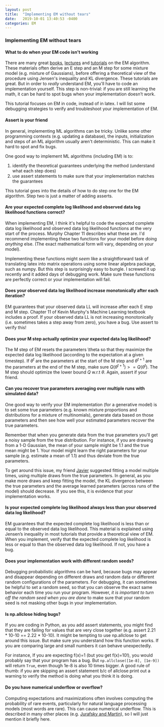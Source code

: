 ```yaml
---
layout: post
title:  "Implementing EM without tears"
date:   2019-10-01 13:40:53 -0400
categories: EM 
---
```


### Implementing EM without tears
#### What to do when your EM code isn't working

There are many great [books](https://www.cs.ubc.ca/~murphyk/MLbook/), [lectures](https://www.youtube.com/watch?v=AnbiNaVp3eQ) and [tutorials](https://s3-us-west-2.amazonaws.com/www.abehandler.com/static/em-mixtures.pdf) on the EM algorithm. These materials often derive an E step and an M step for some mixture model (e.g. mixture of Gaussians), before offering a theoretical view of the procedure using Jensen's inequality and KL divergence. These tutorials are great. But in order to *really* understand EM, you'll have to code an implementation yourself. This step is non-trivial: if you are still learning the math, it can be hard to spot bugs when your implementation doesn’t work. 

This tutorial focuses on EM in code, instead of in latex. I will list some debugging strategies to verify and troubleshoot your implementation of EM. 

#### Assert is your friend

In general, implementing ML algorithms can be tricky. Unlike some other programming contexts (e.g. updating a database), the inputs, initialization and steps of an ML algorithm usually aren't deterministic. This can make it hard to spot and fix bugs.

One good way to implement ML algorithms (including EM) is to:
1. identify the theoretical guarantees underlying the method (understand what each step does)
2. use assert statements to make sure that your implementation matches the guarantees
 
This tutorial goes into the details of how to do step one for the EM algorithm. Step two is just a matter of adding asserts.

#### Are your expected complete log likelihood and observed data log likelihood functions correct?
When implementing EM, I think it's helpful to code the expected complete data log likelihood and observed data log likelihood functions at the very start of the process. Murphy Chapter 11 describes what these are. I'd recommend implementing these two functions for your model before doing *anything* else. (The exact mathematical form will vary, depending on your model).

Implementing these functions might *seem* like a straightforward task of translating latex into matrix operations using some linear algebra package, such as numpy. But this step is surprisingly easy to bungle. I screwed it up recently and it added days of debugging work. Make sure these functions are perfectly correct or your implementation will fail.

#### Does your observed data log likelihood increase monotonically after each iteration? 
EM guarantees that your observed data LL will increase after each E step and M step. Chapter 11 of Kevin Murphy's Machine Learning textbook includes a proof. If your observed data LL is not increasing monotonically (i.e. sometimes takes a step away from zero), you have a bug. Use assert to verify this!

#### Does your M step actually optimize your expected data log likelihood? 
The M step of EM resets the parameters \theta so that they maximize the expected data log likelihood (according to the expectation at a given timestep). If $\theta^t$ are the parameters at the start of the M step and  $\theta^{t + 1}$ are the parameters at the end of the M step, make sure $Q(\theta^{t + 1}) >= Q(\theta^{t})$. The M step should optimize the lower bound $Q$ w.r.t $\theta$. Again, assert if your friend.

#### Can you recover true parameters averaging over multiple runs with simulated data?
One good way to verify your EM implementation (for a generative model) is to set some true parameters (e.g. known mixture proportions and distributions for a mixture of multinomials), generate data based on those parameters and then see how well your estimated parameters recover the true parameters. 

Remember that when you generate data from the true parameters you'll get a noisy sample from the true distribution. For instance, if you are drawing from a 1-D Gaussian, the mean of your sample might be 1.1 and the true mean might be 1. Your model might learn the right parameters for your sample (e.g. estimate a mean of 1.1) and thus deviate from the true parameters. 

To get around this issue, my friend [Javier](https://twitter.com/JavierBurroni) suggested fitting a model multiple times, using multiple draws from the true parameters. In general, as you make more draws and keep fitting the model, the KL divergence between the true parameters and the average learned parameters (across runs of the model) should decrease. If you see this, it is evidence that your implementation works.  

#### Is your expected complete log likelihood always less than your observed data log likelihood?
EM guarantees that the expected complete log likelihood is less than or equal to the observed data log likelihood. This material is explained using Jensen’s inequality in most tutorials that provide a theoretical view of EM. When you implement, verify that the expected complete log likelihood is less or equal to than the observed data log likelihood. If not, you have a bug. 

#### Does your implementation work with different random seeds?

Debugging probabilistic algorithms can be hard, because bugs may appear and disappear depending on different draws and random data or different random configurations of the parameters. For debugging, it can sometimes be helpful to set a random seed, so that you can observe the exact same behavior each time you run your program. However, *it is important to turn off the random seed when you are done* to make sure that your random seed is not masking other bugs in your implementation.


#### Is np.allclose hiding bugs?

If you are coding in Python, as you add assert statements, you might find that they are failing for values that are very close together (e.g. assert 2.21 * 10-10 == 2.22 * 10-10). It might be tempting to use np.allclose to get around this issue. But make sure you understand how this function works. If you are comparing large and small numbers it can behave unexpectedly. 

For instance, If you are expecting f(x)=1 (but you get f(x)=10!), you would probably say that your program has a bug. But `np.allclose([1e-8], [1e-9])` will return `True`, even though 1e-8 is also 10 times bigger. A good rule of thumb: if you are skipping an assert statement b/c of allclose print out a warning to verify the method is doing what you think it is doing. 

#### Do you have numerical underflow or overflow?
Computing expectations and maximizations often involves computing the probability of rare events, particularly for natural language processing models (most words are rare). This can cause numerical underflow. This is described in many other places (e.g. [Jurafsky and Martin](https://web.stanford.edu/~jurafsky/slp3/)), so I will just mention it briefly here.

